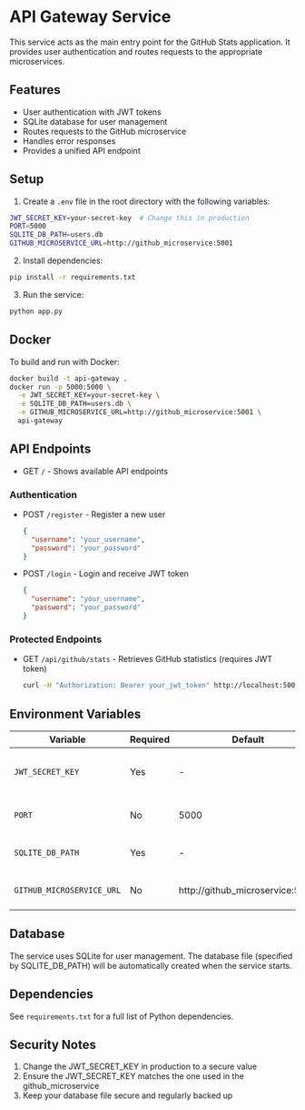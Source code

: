 # API Gateway Service

This service acts as the main entry point for the GitHub Stats application. It provides user authentication and routes requests to the appropriate microservices.

## Features
- User authentication with JWT tokens
- SQLite database for user management
- Routes requests to the GitHub microservice
- Handles error responses
- Provides a unified API endpoint

## Setup
1. Create a `.env` file in the root directory with the following variables:
```bash
JWT_SECRET_KEY=your-secret-key  # Change this in production
PORT=5000
SQLITE_DB_PATH=users.db
GITHUB_MICROSERVICE_URL=http://github_microservice:5001
```

2. Install dependencies:
```bash
pip install -r requirements.txt
```

3. Run the service:
```bash
python app.py
```

## Docker
To build and run with Docker:
```bash
docker build -t api-gateway .
docker run -p 5000:5000 \
  -e JWT_SECRET_KEY=your-secret-key \
  -e SQLITE_DB_PATH=users.db \
  -e GITHUB_MICROSERVICE_URL=http://github_microservice:5001 \
  api-gateway
```

## API Endpoints
- GET `/` - Shows available API endpoints

### Authentication
- POST `/register` - Register a new user
  ```json
  {
    "username": "your_username",
    "password": "your_password"
  }
  ```

- POST `/login` - Login and receive JWT token
  ```json
  {
    "username": "your_username",
    "password": "your_password"
  }
  ```

### Protected Endpoints
- GET `/api/github/stats` - Retrieves GitHub statistics (requires JWT token)
  ```bash
  curl -H "Authorization: Bearer your_jwt_token" http://localhost:5000/api/github/stats
  ```

## Environment Variables
| Variable | Required | Default | Description |
|----------|----------|---------|-------------|
| `JWT_SECRET_KEY` | Yes | - | Secret key for JWT token generation |
| `PORT` | No | 5000 | Port to run the service on |
| `SQLITE_DB_PATH` | Yes | - | Path to SQLite database file |
| `GITHUB_MICROSERVICE_URL` | No | http://github_microservice:5001 | URL of the GitHub microservice |

## Database
The service uses SQLite for user management. The database file (specified by SQLITE_DB_PATH) will be automatically created when the service starts.

## Dependencies
See `requirements.txt` for a full list of Python dependencies.

## Security Notes
1. Change the JWT_SECRET_KEY in production to a secure value
2. Ensure the JWT_SECRET_KEY matches the one used in the github_microservice
3. Keep your database file secure and regularly backed up
